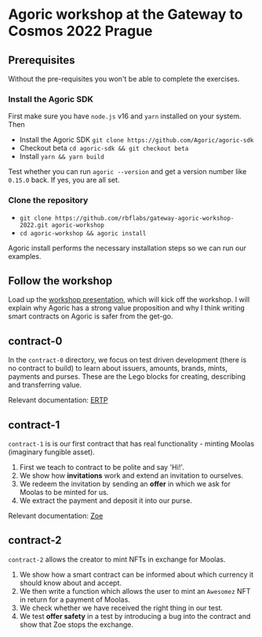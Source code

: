 # Agoric workshop at the Gateway to Cosmos 2022 Prague

## Prerequisites

Without the pre-requisites you won't be able to complete the exercises.

### Install the Agoric SDK

First make sure you have `node.js` v16 and `yarn` installed on your system.
Then

- Install the Agoric SDK `git clone https://github.com/Agoric/agoric-sdk`
- Checkout beta `cd agoric-sdk && git checkout beta`
- Install `yarn && yarn build`

Test whether you can run `agoric --version` and get a version number like `0.15.0` back. If yes, you are all set.

### Clone the repository

- `git clone https://github.com/rbflabs/gateway-agoric-workshop-2022.git agoric-workshop`
- `cd agoric-workshop && agoric install`

Agoric install performs the necessary installation steps so we can run our examples.

## Follow the workshop

Load up the [workshop presentation](https://docs.google.com/presentation/d/1Rr01wNR6JzDrfi5FKGGHHk3NqbT6LdhB8HUK21uKT3Q/edit?usp=sharing), which will kick off the workshop. I will explain why Agoric has a strong value proposition and why I think writing smart contracts on Agoric is safer from the get-go.

## contract-0

In the `contract-0` directory, we focus on test driven development (there is no contract to build) to learn about issuers, amounts, brands, mints, payments and purses. These are the Lego blocks for creating, describing and transferring value.

Relevant documentation: [ERTP](https://agoric.com/documentation/getting-started/ertp-introduction.html)

## contract-1

`contract-1` is is our first contract that has real functionality - minting Moolas (imaginary fungible asset).

1. First we teach to contract to be polite and say 'Hi!'.
2. We show how **invitations** work and extend an invitation to ourselves.
3. We redeem the invitation by sending an **offer** in which we ask for Moolas to be minted for us.
4. We extract the payment and deposit it into our purse.

Relevant documentation: [Zoe](https://agoric.com/documentation/getting-started/intro-zoe.html)
## contract-2

`contract-2` allows the creator to mint NFTs in exchange for Moolas.

1. We show how a smart contract can be informed about which currency it should know about and accept.
2. We then write a function which allows the user to mint an `Awesomez` NFT in return for a payment of Moolas.
3. We check whether we have received the right thing in our test.
4. We test **offer safety** in a test by introducing a bug into the contract and show that Zoe stops the exchange.
